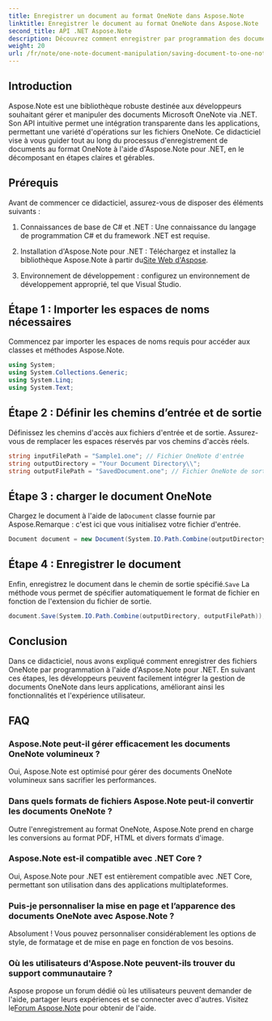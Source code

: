 ```yaml
---
title: Enregistrer un document au format OneNote dans Aspose.Note
linktitle: Enregistrer le document au format OneNote dans Aspose.Note
second_title: API .NET Aspose.Note
description: Découvrez comment enregistrer par programmation des documents OneNote à l'aide d'Aspose.Note pour .NET dans ce didacticiel complet. Découvrez un guide étape par étape qui vous guide tout au long du processus, du chargement des fichiers OneNote existants à leur enregistrement au format souhaité.
weight: 20
url: /fr/note/one-note-document-manipulation/saving-document-to-one-note-format/
---
```

## Introduction

Aspose.Note est une bibliothèque robuste destinée aux développeurs souhaitant gérer et manipuler des documents Microsoft OneNote via .NET. Son API intuitive permet une intégration transparente dans les applications, permettant une variété d'opérations sur les fichiers OneNote. Ce didacticiel vise à vous guider tout au long du processus d'enregistrement de documents au format OneNote à l'aide d'Aspose.Note pour .NET, en le décomposant en étapes claires et gérables.

## Prérequis

Avant de commencer ce didacticiel, assurez-vous de disposer des éléments suivants :

1. Connaissances de base de C# et .NET : Une connaissance du langage de programmation C# et du framework .NET est requise.
   
2.  Installation d'Aspose.Note pour .NET : Téléchargez et installez la bibliothèque Aspose.Note à partir du[Site Web d'Aspose](https://releases.aspose.com/note/net/).

3. Environnement de développement : configurez un environnement de développement approprié, tel que Visual Studio.

## Étape 1 : Importer les espaces de noms nécessaires

Commencez par importer les espaces de noms requis pour accéder aux classes et méthodes Aspose.Note.

```csharp
using System;
using System.Collections.Generic;
using System.Linq;
using System.Text;
```

## Étape 2 : Définir les chemins d’entrée et de sortie

Définissez les chemins d'accès aux fichiers d'entrée et de sortie. Assurez-vous de remplacer les espaces réservés par vos chemins d'accès réels.

```csharp
string inputFilePath = "Sample1.one"; // Fichier OneNote d'entrée
string outputDirectory = "Your Document Directory\\";
string outputFilePath = "SavedDocument.one"; // Fichier OneNote de sortie
```

## Étape 3 : charger le document OneNote

 Chargez le document à l'aide de la`Document` classe fournie par Aspose.Remarque : c'est ici que vous initialisez votre fichier d'entrée.

```csharp
Document document = new Document(System.IO.Path.Combine(outputDirectory, inputFilePath));
```

## Étape 4 : Enregistrer le document

 Enfin, enregistrez le document dans le chemin de sortie spécifié.`Save` La méthode vous permet de spécifier automatiquement le format de fichier en fonction de l'extension du fichier de sortie.

```csharp
document.Save(System.IO.Path.Combine(outputDirectory, outputFilePath));
```

## Conclusion

Dans ce didacticiel, nous avons expliqué comment enregistrer des fichiers OneNote par programmation à l'aide d'Aspose.Note pour .NET. En suivant ces étapes, les développeurs peuvent facilement intégrer la gestion de documents OneNote dans leurs applications, améliorant ainsi les fonctionnalités et l'expérience utilisateur.

## FAQ

### Aspose.Note peut-il gérer efficacement les documents OneNote volumineux ?

Oui, Aspose.Note est optimisé pour gérer des documents OneNote volumineux sans sacrifier les performances.

### Dans quels formats de fichiers Aspose.Note peut-il convertir les documents OneNote ?

Outre l'enregistrement au format OneNote, Aspose.Note prend en charge les conversions au format PDF, HTML et divers formats d'image.

### Aspose.Note est-il compatible avec .NET Core ?

Oui, Aspose.Note pour .NET est entièrement compatible avec .NET Core, permettant son utilisation dans des applications multiplateformes.

### Puis-je personnaliser la mise en page et l’apparence des documents OneNote avec Aspose.Note ?

Absolument ! Vous pouvez personnaliser considérablement les options de style, de formatage et de mise en page en fonction de vos besoins.

### Où les utilisateurs d'Aspose.Note peuvent-ils trouver du support communautaire ?

 Aspose propose un forum dédié où les utilisateurs peuvent demander de l'aide, partager leurs expériences et se connecter avec d'autres. Visitez le[Forum Aspose.Note](https://forum.aspose.com/c/note/28) pour obtenir de l'aide.